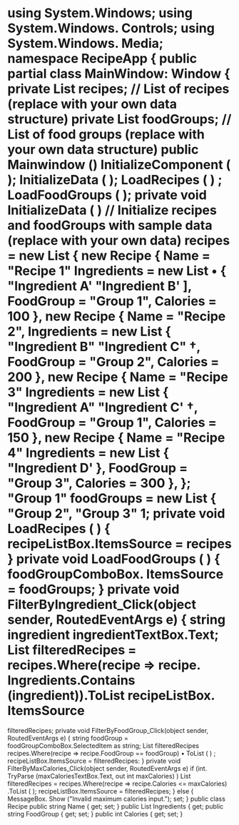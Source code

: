 using System.Windows;
using System.Windows. Controls;
using System.Windows. Media;
namespace RecipeApp
{
public partial class MainWindow: Window
{
private List<Recipe> recipes; // List of
recipes (replace with your own data structure)
private List<string> foodGroups; // List
of food groups (replace with your own data structure)
public Mainwindow ()
InitializeComponent ( );
InitializeData ( );
LoadRecipes ( ) ;
LoadFoodGroups ( );
private void InitializeData ( )
// Initialize recipes and foodGroups
with sample data (replace with your own data)
recipes = new List<Recipe>
{
new Recipe { Name = "Recipe 1"
Ingredients = new List<string>
• {
"Ingredient A'
"Ingredient B' ], FoodGroup =
"Group 1", Calories
= 100 },
new Recipe { Name = "Recipe 2",
Ingredients = new List<string> { "Ingredient B"
"Ingredient C" †, FoodGroup =
"Group 2", Calories
= 200 },
new Recipe { Name = "Recipe 3"
Ingredients = new List<string> {
"Ingredient A"
"Ingredient C' †, FoodGroup =
"Group 1", Calories
= 150 },
new Recipe { Name = "Recipe 4"
Ingredients = new List<string> { "Ingredient D'
}, FoodGroup = "Group 3", Calories = 300 },
};
"Group 1"
foodGroups = new List<string> {
"Group 2",
"Group 3" 1;
private void LoadRecipes ( )
{
recipeListBox.ItemsSource = recipes
}
private void LoadFoodGroups ( )
{
foodGroupComboBox. ItemsSource =
foodGroups;
}
private void
FilterByIngredient_Click(object sender,
RoutedEventArgs e)
{
string ingredient
ingredientTextBox.Text;
List<Recipe> filteredRecipes =
recipes.Where(recipe => recipe. Ingredients.Contains (ingredient)).ToList recipeListBox. ItemsSource
=
filteredRecipes;
private void
FilterByFoodGroup_Click(object sender,
RoutedEventArgs e)
{
string foodGroup = foodGroupComboBox.SelectedItem as string;
List<Recipe> filteredRecipes
recipes.Where(recipe => recipe.FoodGroup == foodGroup) • ToList ( ) ;
recipeListBox.ItemsSource =
filteredRecipes:
}
private void
FilterByMaxCalories_Click(object sender,
RoutedEventArgs e)
if
(int. TryParse (maxCaloriesTextBox.Text, out int maxCalories) )
List<Recipe> filteredRecipes =
recipes.Where(recipe => recipe.Calories <= maxCalories) .ToList ( );
recipeListBox.ItemsSource =
filteredRecipes;
}
else
{
MessageBox. Show ("Invalid maximum
calories input.");
set; }
public class Recipe
public string Name { get; set; } public List<string> Ingredients { get;
public string FoodGroup { get; set; } public int Calories { get; set;
}

